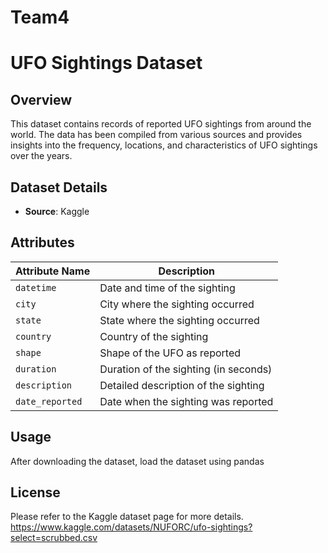 # Team4

# UFO Sightings Dataset

## Overview

This dataset contains records of reported UFO sightings from around the world. The data has been compiled from various sources and provides insights into the frequency, locations, and characteristics of UFO sightings over the years.

## Dataset Details

- **Source**: Kaggle

## Attributes

| Attribute Name      | Description                                          
|-------------------|------------------------------------------------------
| `datetime`        | Date and time of the sighting                        
| `city`            | City where the sighting occurred                      
| `state`           | State where the sighting occurred                     
| `country`         | Country of the sighting                               
| `shape`           | Shape of the UFO as reported                         
| `duration`        | Duration of the sighting (in seconds)               
| `description`     | Detailed description of the sighting                 
| `date_reported`   | Date when the sighting was reported                  

## Usage
After downloading the dataset, load the dataset using pandas

## License
Please refer to the Kaggle dataset page for more details.
https://www.kaggle.com/datasets/NUFORC/ufo-sightings?select=scrubbed.csv